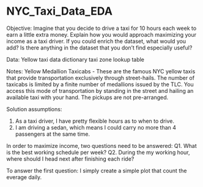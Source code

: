 # NYC_Taxi_Data_EDA

Objective:
Imagine that you decide to drive a taxi for 10 hours each week to earn a little extra money. Explain how you would approach maximizing your income as a taxi driver.
If you could enrich the dataset, what would you add?  Is there anything in the dataset that you don’t find especially useful?


Data:
Yellow taxi data dictionary 
taxi zone lookup table

Notes:
Yellow Medallion Taxicabs - These are the famous NYC yellow taxis that provide transportation exclusively through street-hails. The number of taxicabs is limited by a finite number of medallions issued by the TLC. You access this mode of transportation by standing in the street and hailing an available taxi with your hand. The pickups are not pre-arranged.

Solution assumptions:
1. As a taxi driver, I have pretty flexible hours as to when to drive.
2. I am driving a sedan, which means I could carry no more than 4 passengers at the same time.

In order to maximize income, two questions need to be answered:
Q1. What is the best working schedule per week?
Q2. During the my working hour, where should I head next after finishing each ride?

To answer the first question:
I simply create a simple plot that count the everage daily.


